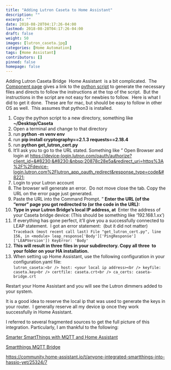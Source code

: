 ```yaml
---
title: "Adding Lutron Caseta to Home Assistant"
description: ""
excerpt: ""
date: 2018-08-28T04:17:26-04:00
lastmod: 2018-08-28T04:17:26-04:00
draft: false
weight: 50
images: [lutron_caseta.jpg]
categories: [Home Automation]
tags: [Home Assistant]
contributors: []
pinned: false
homepage: false
---
```

Adding Lutron Caseta Bridge&nbsp; Home Assistant&nbsp; is a bit complicated.&nbsp; The <a href="https://www.home-assistant.io/components/lutron_caseta/" target="_blank" rel="noopener">Component page</a> gives a link to the <a href="https://www.home-assistant.io/assets/get_lutron_cert.zip" target="_blank" rel="noopener">python script</a> to generate the necessary files and directs to follow the instructions at the top of the script.&nbsp; But the instructions in the script are not easy for newbies to follow.&nbsp; Here is what I did to get it done.&nbsp; These are for mac, but should be easy to follow in other OS as well.&nbsp; This assumes that python3 is installed.

  1. Copy the python script to a new directory, something like __~/Desktop/Caseta__
  2. Open a terminal and change to that directory
  3. run __python -m venv env__
  4. run __pip install cryptography==2.1.3 requests==2.18.4__
  5. run __python get_lutron_cert.py__
  6. It’ll ask you to go to the URL stated. Something like &#8221;
      Open Browser and login at https://device-login.lutron.com/oauth/authorize?client_id=&#8230;&#8230;&nbsp;20878c28e5a&redirect_uri=https%3A%2F%2Fdevice-login.lutron.com%2Flutron_app_oauth_redirect&response_type=code&#8221;
  7. Login to your Lutron account
  8. The browser will generate an error.&nbsp; Do not move close the tab. Copy the URL on the error page just generated.
  9. Paste the URL into the Command Prompt. &#8221; 
      __Enter the URL (of the &#8220;error&#8221; page you got redirected to (or the code in the URL):__
 10. __Type in your Lutron Bridge’s local IP address, at&nbsp;__ Enter the address of your Caseta bridge device:&nbsp;(This should be something like &#8216;192.168.1.xx&#8217;)
 11. If everything has gone perfect, it’ll give you a successfully connected to LEAP statement.&nbsp; I got an error statement:&nbsp; (but it did not matter)  
    `Traceback (most recent call last)
File "get_lutron_cert.py", line 156, in <module>
leap_response['Body']['PingResponse']['LEAPVersion'])
KeyError: 'Body'`
 12. __This will result in three files in your subdirectory. Copy all three&nbsp; to your <config> folder on your HA installation.&nbsp;__
 13. When setting up Home Assistant, use the following configuration in your configuration.yaml file:  
    `lutron_caseta:<br />
host: <your local ip address><br />
keyfile: caseta.key<br />
certfile: caseta.crt<br />
ca_certs: caseta-bridge.crt` 

Restart your Home Assistant and you will see the Lutron dimmers added to your system.

It is a good idea to reserve the local ip that was used to generate the keys in your router.&nbsp; I generally reserve all my device ip once they work successfully in Home Assistant.

I referred to several fragmented sources to get the full picture of this integration. Particularly, I am thankful to the following:

<a href="https://www.home-assistant.io/blog/2016/02/09/Smarter-Smart-Things-with-MQTT-and-Home-Assistant/" target="_blank" rel="noopener">Smarter SmartThings with MQTT and Home Assistant</a>

<a href="https://community.home-assistant.io/t/smartthings-mqtt-bridge/269" target="_blank" rel="noopener">Smartthings MQTT Bridge</a>

<a href="https://community.home-assistant.io/t/anyone-integrated-smartthings-into-hassio-yet/25324/7" target="_blank" rel="noopener">https://community.home-assistant.io/t/anyone-integrated-smartthings-into-hassio-yet/25324/7</a>